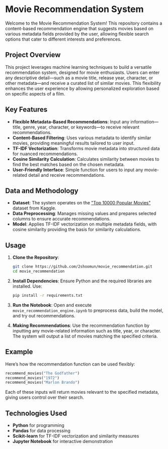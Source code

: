 # Movie Recommendation System

Welcome to the Movie Recommendation System! This repository contains a content-based recommendation engine that suggests movies based on various metadata fields provided by the user, allowing flexible search options that cater to different interests and preferences.

## Project Overview

This project leverages machine learning techniques to build a versatile recommendation system, designed for movie enthusiasts. Users can enter any descriptive detail—such as a movie title, release year, character, or other metadata—and receive a curated list of similar movies. This flexibility enhances the user experience by allowing personalized exploration based on specific aspects of a film.

## Key Features

- **Flexible Metadata-Based Recommendations**: Input any information—title, genre, year, character, or keywords—to receive relevant recommendations.
- **Content-Based Filtering**: Uses various metadata to identify similar movies, providing meaningful results tailored to user input.
- **TF-IDF Vectorization**: Transforms movie metadata into structured data for nuanced recommendations.
- **Cosine Similarity Calculation**: Calculates similarity between movies to find the best matches based on the chosen metadata.
- **User-Friendly Interface**: Simple function for users to input any movie-related detail and receive recommendations.

## Data and Methodology

- **Dataset**: The system operates on the ["Top 10000 Popular Movies"](https://www.kaggle.com/datasets/omkarborikar/top-10000-popular-movies) dataset from Kaggle.
- **Data Preprocessing**: Manages missing values and prepares selected columns to ensure accurate recommendations.
- **Model**: Applies TF-IDF vectorization on multiple metadata fields, with cosine similarity providing the basis for similarity calculations.

## Usage

1. **Clone the Repository**:
   ```bash
   git clone https://github.com/2shoomun/movie_recommendation.git
   cd movie_recommendation
   ```

2. **Install Dependencies**:
   Ensure Python and the required libraries are installed. Use:
   ```bash
   pip install -r requirements.txt
   ```

3. **Run the Notebook**:
   Open and execute `movie_recommendation_engine.ipynb` to preprocess data, build the model, and try out recommendations.

4. **Making Recommendations**:
   Use the recommendation function by inputting any movie-related information such as title, year, or character. The system will output a list of movies matching the specified criteria.

## Example

Here’s how the recommendation function can be used flexibly:

```python
recommend_movies("The Godfather")
recommend_movies("1972")
recommend_movies("Marlon Brando")
```

Each of these inputs will return movies relevant to the specified metadata, giving users control over their search.

## Technologies Used

- **Python** for programming
- **Pandas** for data processing
- **Scikit-learn** for TF-IDF vectorization and similarity measures
- **Jupyter Notebook** for interactive demonstration
